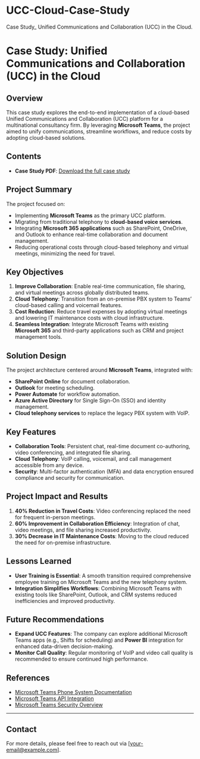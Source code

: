 # UCC-Cloud-Case-Study
Case Study_ Unified Communications and Collaboration (UCC) in the Cloud.
# Case Study: Unified Communications and Collaboration (UCC) in the Cloud

## Overview

This case study explores the end-to-end implementation of a cloud-based Unified Communications and Collaboration (UCC) platform for a multinational consultancy firm. By leveraging **Microsoft Teams**, the project aimed to unify communications, streamline workflows, and reduce costs by adopting cloud-based solutions.

## Contents

- **Case Study PDF**: [Download the full case study](./Case%20Study_%20Unified%20Communications%20and%20Collaboration%20(UCC)%20in%20the%20Cloud.pdf)

## Project Summary

The project focused on:
- Implementing **Microsoft Teams** as the primary UCC platform.
- Migrating from traditional telephony to **cloud-based voice services**.
- Integrating **Microsoft 365 applications** such as SharePoint, OneDrive, and Outlook to enhance real-time collaboration and document management.
- Reducing operational costs through cloud-based telephony and virtual meetings, minimizing the need for travel.

## Key Objectives

1. **Improve Collaboration**: Enable real-time communication, file sharing, and virtual meetings across globally distributed teams.
2. **Cloud Telephony**: Transition from an on-premise PBX system to Teams’ cloud-based calling and voicemail features.
3. **Cost Reduction**: Reduce travel expenses by adopting virtual meetings and lowering IT maintenance costs with cloud infrastructure.
4. **Seamless Integration**: Integrate Microsoft Teams with existing **Microsoft 365** and third-party applications such as CRM and project management tools.

## Solution Design

The project architecture centered around **Microsoft Teams**, integrated with:
- **SharePoint Online** for document collaboration.
- **Outlook** for meeting scheduling.
- **Power Automate** for workflow automation.
- **Azure Active Directory** for Single Sign-On (SSO) and identity management.
- **Cloud telephony services** to replace the legacy PBX system with VoIP.

## Key Features

- **Collaboration Tools**: Persistent chat, real-time document co-authoring, video conferencing, and integrated file sharing.
- **Cloud Telephony**: VoIP calling, voicemail, and call management accessible from any device.
- **Security**: Multi-factor authentication (MFA) and data encryption ensured compliance and security for communication.
  
## Project Impact and Results

1. **40% Reduction in Travel Costs**: Video conferencing replaced the need for frequent in-person meetings.
2. **60% Improvement in Collaboration Efficiency**: Integration of chat, video meetings, and file sharing increased productivity.
3. **30% Decrease in IT Maintenance Costs**: Moving to the cloud reduced the need for on-premise infrastructure.

## Lessons Learned

- **User Training is Essential**: A smooth transition required comprehensive employee training on Microsoft Teams and the new telephony system.
- **Integration Simplifies Workflows**: Combining Microsoft Teams with existing tools like SharePoint, Outlook, and CRM systems reduced inefficiencies and improved productivity.

## Future Recommendations

- **Expand UCC Features**: The company can explore additional Microsoft Teams apps (e.g., Shifts for scheduling) and **Power BI** integration for enhanced data-driven decision-making.
- **Monitor Call Quality**: Regular monitoring of VoIP and video call quality is recommended to ensure continued high performance.

## References

- [Microsoft Teams Phone System Documentation](https://docs.microsoft.com/en-us/microsoftteams/phone-system-overview)
- [Microsoft Teams API Integration](https://docs.microsoft.com/en-us/microsoftteams/platform/)
- [Microsoft Teams Security Overview](https://docs.microsoft.com/en-us/microsoftteams/security-compliance-overview)

---

## Contact

For more details, please feel free to reach out via [your-email@example.com].
